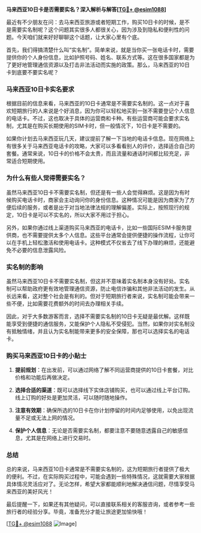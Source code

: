 **马来西亚10日卡是否需要实名？深入解析与解答[[TG💪+ @esim1088](https://t.me/s/esim1088)]**

最近有不少朋友在问：去马来西亚旅游或者短期工作，购买10日卡的时候，是不是需要实名制呢？这个问题其实很多人都很关心，因为涉及到隐私和便利性的问题。今天咱们就来好好聊聊这个话题，让大家心里有个底。

首先，我们得搞清楚什么叫“实名制”。简单来说，就是当你买一张电话卡时，需要提供你的个人身份信息，比如护照号码、姓名、联系方式等。这在很多国家都是为了更好地管理通信资源以及打击非法活动而实施的政策。那么，马来西亚的10日卡到底要不要实名呢？

### 马来西亚10日卡实名要求

根据目前的信息来看，马来西亚的10日卡通常是不需要实名制的。这一点对于喜欢短期旅行的人来说是个好消息，因为你可以轻松地买到一张不需要登记个人信息的电话卡。不过，这也取决于具体的运营商和卡种。有些运营商可能会要求实名制，尤其是在购买长期使用的SIM卡时，但一般情况下，10日卡是不需要的。

如果你计划去马来西亚玩几天，建议提前了解一下当地的电话卡信息。现在网络上有很多关于马来西亚电话卡的攻略，大家可以多看看别人的评价，选择适合自己的套餐。通常来说，10日卡的价格不会太贵，而且流量和通话时间都比较充足，非常适合短期使用。

### 为什么有些人觉得需要实名？

虽然马来西亚10日卡不需要实名制，但还是有一些人会觉得麻烦。这是因为有时候购买电话卡时，商家会主动询问你的身份信息。这种情况可能是因为商家为了方便后续的服务，或者是出于对当地法律法规的理解偏差。实际上，按照现行的规定，10日卡是可以不实名的，所以大家不用过于担心。

另外，如果你通过线上渠道购买马来西亚的电话卡，比如一些国际ESIM卡服务提供商，也不需要提供太多个人信息。这些平台通常会提供便捷的操作流程，让你可以在手机上轻松激活和使用电话卡。这种模式不仅省去了线下办理的麻烦，还能避免不必要的信息泄露风险。

### 实名制的影响

虽然马来西亚10日卡不需要实名制，但这并不意味着实名制本身没有好处。实名制可以帮助政府更有效地管理通信资源，防止电信诈骗和其他非法活动的发生。从长远来看，这对整个社会是有利的。但对于短期旅行者来说，实名制可能会带来一些不便，比如需要花费额外的时间去办理相关手续。

因此，对于大多数游客而言，选择不需要实名制的10日卡无疑是最优解。这样既能享受到便捷的通信服务，又能保护个人隐私不受侵犯。当然，如果你对实名制没有抵触情绪，并且认为实名制能带来更多的安全保障，那也可以选择实名的电话卡。

### 购买马来西亚10日卡的小贴士

1. **提前规划**：在出发前，可以通过网络了解不同运营商提供的10日卡套餐，对比价格和功能后再做决定。
   
2. **选择合适的渠道**：既可以选择线下实体店铺购买，也可以通过线上平台订购。线上订购的好处是更加灵活，可以随时随地操作。

3. **注意有效期**：确保所选的10日卡在你计划停留的时间内足够使用，以免出现流量不足或无法上网的情况。

4. **保护个人信息**：无论是否需要实名制，都要注意不要随意透露自己的敏感信息，尤其是在网络上进行交易时。

### 总结

总的来说，马来西亚10日卡通常是不需要实名制的，这为短期旅行者提供了极大的便利。不过，在实际购买过程中，可能会遇到一些特殊情况，这就需要大家根据具体情况灵活应对了。无论怎样，希望大家都能顺利地解决通信问题，尽情享受马来西亚的美好风光！

最后提醒一下，如果还有其他疑问，可以直接联系相关的客服咨询，或者参考一些旅行者的经验分享。毕竟，准备充分才能让旅途更加愉快哦！

[[TG💪+ @esim1088](https://t.me/s/esim1088) ![Image](https://i.postimg.cc/4NQfJmqS/Snipaste-2025-05-13-00-14-12.png)]